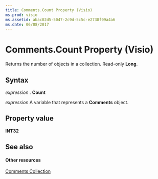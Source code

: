 ```yaml
---
title: Comments.Count Property (Visio)
ms.prod: visio
ms.assetid: abac02d5-5047-2c9d-5c5c-e2738f99a4a6
ms.date: 06/08/2017
---
```



# Comments.Count Property (Visio)

Returns the number of objects in a collection. Read-only **Long**.


## Syntax

 _expression_ . **Count**

 _expression_ A variable that represents a **Comments** object.


## Property value

 **INT32**


## See also


#### Other resources


[Comments Collection](comments-object-visio.md)

